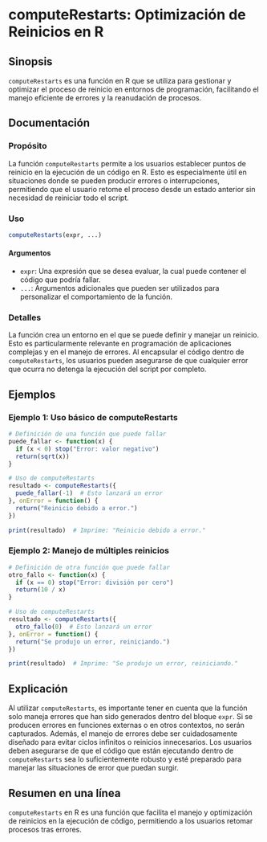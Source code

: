 <!--
Meta Description: # computeRestarts: Optimización de Reinicios en R ## Sinopsis `computeRestarts` es una función en R que se utiliza para gestionar y optimizar el proce...
Meta Keywords: que, computerestarts, error, función, errores
-->

# computeRestarts: Optimización de Reinicios en R

## Sinopsis
`computeRestarts` es una función en R que se utiliza para gestionar y optimizar el proceso de reinicio en entornos de programación, facilitando el manejo eficiente de errores y la reanudación de procesos.

## Documentación
### Propósito
La función `computeRestarts` permite a los usuarios establecer puntos de reinicio en la ejecución de un código en R. Esto es especialmente útil en situaciones donde se pueden producir errores o interrupciones, permitiendo que el usuario retome el proceso desde un estado anterior sin necesidad de reiniciar todo el script.

### Uso
```R
computeRestarts(expr, ...)
```

#### Argumentos
- `expr`: Una expresión que se desea evaluar, la cual puede contener el código que podría fallar.
- `...`: Argumentos adicionales que pueden ser utilizados para personalizar el comportamiento de la función.

### Detalles
La función crea un entorno en el que se puede definir y manejar un reinicio. Esto es particularmente relevante en programación de aplicaciones complejas y en el manejo de errores. Al encapsular el código dentro de `computeRestarts`, los usuarios pueden asegurarse de que cualquier error que ocurra no detenga la ejecución del script por completo.

## Ejemplos
### Ejemplo 1: Uso básico de computeRestarts
```R
# Definición de una función que puede fallar
puede_fallar <- function(x) {
  if (x < 0) stop("Error: valor negativo")
  return(sqrt(x))
}

# Uso de computeRestarts
resultado <- computeRestarts({
  puede_fallar(-1)  # Esto lanzará un error
}, onError = function() {
  return("Reinicio debido a error.")
})

print(resultado)  # Imprime: "Reinicio debido a error."
```

### Ejemplo 2: Manejo de múltiples reinicios
```R
# Definición de otra función que puede fallar
otro_fallo <- function(x) {
  if (x == 0) stop("Error: división por cero")
  return(10 / x)
}

# Uso de computeRestarts
resultado <- computeRestarts({
  otro_fallo(0)  # Esto lanzará un error
}, onError = function() {
  return("Se produjo un error, reiniciando.")
})

print(resultado)  # Imprime: "Se produjo un error, reiniciando."
```

## Explicación
Al utilizar `computeRestarts`, es importante tener en cuenta que la función solo maneja errores que han sido generados dentro del bloque `expr`. Si se producen errores en funciones externas o en otros contextos, no serán capturados. Además, el manejo de errores debe ser cuidadosamente diseñado para evitar ciclos infinitos o reinicios innecesarios. Los usuarios deben asegurarse de que el código que están ejecutando dentro de `computeRestarts` sea lo suficientemente robusto y esté preparado para manejar las situaciones de error que puedan surgir.

## Resumen en una línea
`computeRestarts` en R es una función que facilita el manejo y optimización de reinicios en la ejecución de código, permitiendo a los usuarios retomar procesos tras errores.